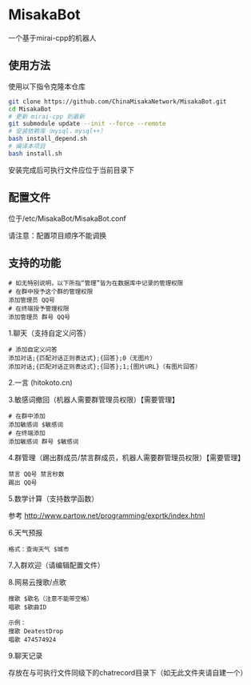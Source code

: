 # MisakaBot

一个基于mirai-cpp的机器人

## 使用方法

使用以下指令克隆本仓库

```bash
git clone https://github.com/ChinaMisakaNetwork/MisakaBot.git
cd MisakaBot
# 更新 mirai-cpp 到最新
git submodule update --init --force --remote
# 安装依赖库（mysql，mysql++）
bash install_depend.sh
# 编译本项目
bash install.sh
```
安装完成后可执行文件应位于当前目录下
## 配置文件
位于/etc/MisakaBot/MisakaBot.conf

请注意：配置项目顺序不能调换
## 支持的功能
```
# 如无特别说明，以下所指“管理”皆为在数据库中记录的管理权限
# 在群中授予这个群的管理权限
添加管理员 QQ号
# 在终端授予管理权限
添加管理员 群号 QQ号
```
1.聊天（支持自定义问答）
```
# 添加自定义问答
添加对话;{匹配对话正则表达式};{回答};0（无图片）
添加对话;{匹配对话正则表达式};{回答};1;{图片URL}（有图片回答）
```
2.一言 (hitokoto.cn)

3.敏感词撤回（机器人需要群管理员权限）【需要管理】
```
# 在群中添加
添加敏感词 $敏感词
# 在终端添加
添加敏感词 群号 $敏感词
```

4.群管理（踢出群成员/禁言群成员，机器人需要群管理员权限）【需要管理】
```
禁言 QQ号 禁言秒数
踢出 QQ号
```

5.数学计算（支持数学函数）

参考 http://www.partow.net/programming/exprtk/index.html

6.天气预报
```
格式：查询天气 $城市
```

7.入群欢迎（请编辑配置文件）

8.网易云搜歌/点歌
```
搜歌 $歌名（注意不能带空格）
唱歌 $歌曲ID

示例：
搜歌 DeatestDrop
唱歌 474574924
```

9.聊天记录

存放在与可执行文件同级下的chatrecord目录下（如无此文件夹请自建一个）
